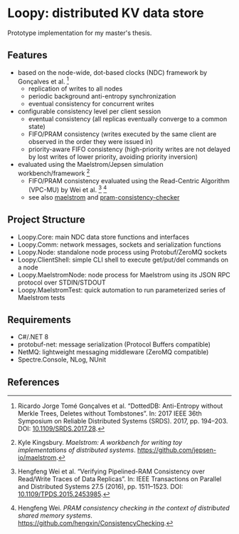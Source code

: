 Loopy: distributed KV data store
================================

Prototype implementation for my master's thesis.

Features
--------

- based on the node-wide, dot-based clocks (NDC) framework by Gonçalves et al. [^1]
  - replication of writes to all nodes
  - periodic background anti-entropy synchronization
  - eventual consistency for concurrent writes
- configurable consistency level per client session
  - eventual consistency (all replicas eventually converge to a common state)
  - FIFO/PRAM consistency (writes executed by the same client are observed in the order they were issued in)
  - priority-aware FIFO consistency (high-priority writes are not delayed by lost writes of lower priority, avoiding priority inversion)
- evaluated using the Maelstrom/Jepsen simulation workbench/framework [^2]
  - FIFO/PRAM consistency evaluated using the Read-Centric Algorithm (VPC-MU) by Wei et al. [^3] [^4]
  - see also [maelstrom](https://github.com/IdealChain/maelstrom) and [pram-consistency-checker](https://github.com/IdealChain/pram-consistency-checker)

Project Structure
-----------------

- Loopy.Core: main NDC data store functions and interfaces
- Loopy.Comm: network messages, sockets and serialization functions
- Loopy.Node: standalone node process using Protobuf/ZeroMQ sockets
- Loopy.ClientShell: simple CLI shell to execute get/put/del commands on a node
- Loopy.MaelstromNode: node process for Maelstrom using its JSON RPC protocol over STDIN/STDOUT
- Loopy.MaelstromTest: quick automation to run parameterized series of Maelstrom tests

Requirements
------------

- C#/.NET 8
- protobuf-net: message serialization (Protocol Buffers compatible)
- NetMQ: lightweight messaging middleware (ZeroMQ compatible)
- Spectre.Console, NLog, NUnit


References
----------

[^1]: Ricardo Jorge Tomé Gonçalves et al. “DottedDB: Anti-Entropy without Merkle Trees, Deletes without Tombstones”. In: 2017 IEEE 36th Symposium on Reliable Distributed Systems (SRDS). 2017, pp. 194–203. DOI: [10.1109/SRDS.2017.28](https://doi.org/10.1109/SRDS.2017.28).

[^2]: Kyle Kingsbury. *Maelstrom: A workbench for writing toy implementations of distributed systems*. https://github.com/jepsen-io/maelstrom.

[^3]: Hengfeng Wei et al. “Verifying Pipelined-RAM Consistency over Read/Write Traces of Data Replicas”. In: IEEE Transactions on Parallel and Distributed Systems 27.5 (2016), pp. 1511–1523. DOI: [10.1109/TPDS.2015.2453985](https://doi.org/10.1109/TPDS.2015.2453985).

[^4]: Hengfeng Wei. *PRAM consistency checking in the context of distributed shared memory systems*. https://github.com/hengxin/ConsistencyChecking.